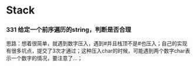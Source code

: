 # Stack

### 331 给定一个前序遍历的string，判断是否合理

思路：想着很简单，就遇到数字压入，遇到#并且栈顶不是#也压入；自己的实现有很多坑点，提交了3次才通过；这种压入char的时候，可能遇到两个数字char表示一个数字的情况，要注意了…；

